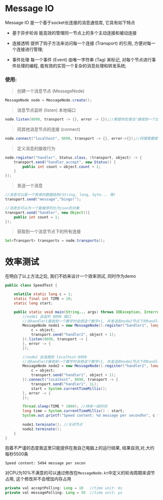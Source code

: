 # Message IO

Message IO 是一个基于socket长连接的消息通信库, 它具有如下特点

- 基于异步轮询 能高效的管理同一节点上的多个主动连接和被动连接

- 连接透明 提供了钩子方法来访问每一个连接 (Transport) 的引用, 方便对每一个连接进行管理;

- 事件处理 每一个事件 (Event) 由唯一字符串 (Tag) 来标记, 对每个节点进行事件处理的编程, 能有效的实现一个复杂的消息处理和转发系统;

### 使用:

> 创建一个消息节点 (MessageNode) 

```java
MessageNode node = MessageNode.create();
```

> 消息节点监听 (listen) 本地端口

```java
node.listen(8090, transport -> {}, error -> {});//需提供处理当"接收到一个连接"和"检查到连接断开"的方法
```

> 同其他消息节点的连接 (connect)

```java
node.connect("localhost", 8090, transport -> {}, error->{});//同理需要提供"连接建立成功"和"连接未成功或断开"的方法
```

> 定义消息的接收行为

```java
node.register("handler", Status.class, (transport, object) -> {
    transport.send("handler_accept", new Status() {
        public int count = object.count + 1;
    }
});
```

> 发送一个消息

```java
//消息可以是一个简单的数据结构(String, long, byte... 等)
transport.send("message","bingo!");

//消息也可以为一个能被序列化为json的对象
transport.send("handler", new Object(){
    public int count = 1;
});
```

> 获取到一个消息节点下的所有连接

```java
Set<Transport> transports = node.transports();
```

# 效率测试

在明白了以上方法之后, 我们不妨来设计一个效率测试, 同时作为demo

```java
public class SpeedTest {

    volatile static long c = 1;
    static final int TIME = 10;
    static long start;

    public static void main(String... args) throws IOException, InterruptedException {
        //node1 会监听 8090 端口
        //当handler1接收到一个数字时会把这个数字+1, 并发送到node2节点下的handler2
        MessageNode node1 = new MessageNode().register("handler1", long.class, (transport, object) -> {
            c = object;
            transport.send("handler2", object + 1);
        }).listen(8090, transport -> {
        }, error -> {
        });

        //node2 会连接到 localhost:8090
        //当handler2接收到一个数字时会把这个数字+1, 并发送到node1节点下的handler1
        MessageNode node2 = new MessageNode().register("handler2", long.class, (transport, object) -> {
            c = object;
            transport.send("handler1", object + 1);
        }).connect("localhost", 8090, transport -> {
            transport.send("handler1", 1L);
            start = System.currentTimeMillis();
        }, error -> {
        });

        Thread.sleep(TIME * 1000); //持续一段时间
        long time = System.currentTimeMillis() - start;
        System.out.printf("Speed content: %d message per second%n", c * 1000 / time);//计算每秒的发信速度
       
        node1.terminate(); //关闭节点
        node2.terminate();
    }
}
```

抱着不严谨的态度我这里只能提供在我自己电脑上的运行结果, 结果自测,对,大约每秒5500条

```shell
Speed content: 5494 message per secon
```

对CPU为10%不满意的可以通过修改在`MessageNode.kt`中定义的轮询周期来调节占用, 这个修改并不会增加内存占用

```java
private val acceptPolling: Long = 10   //time unit: ms
private val messagePolling: Long = 50  //time unit: μs
```